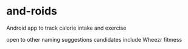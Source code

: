 # and-roids
Android app to track calorie intake and exercise

open to other naming suggestions
candidates include
Wheezr
fitmess
